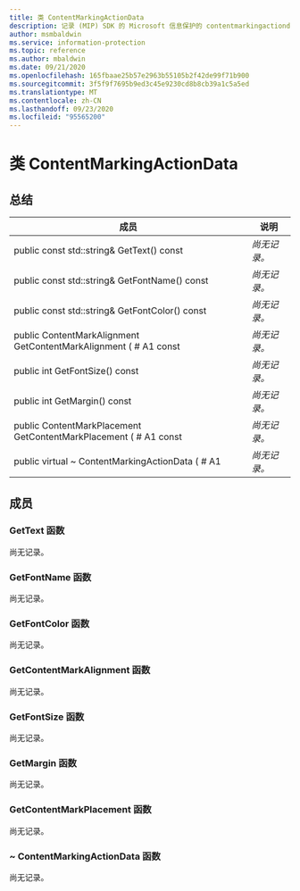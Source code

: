 ```yaml
---
title: 类 ContentMarkingActionData
description: 记录 (MIP) SDK 的 Microsoft 信息保护的 contentmarkingactiondata：：未定义的类。
author: msmbaldwin
ms.service: information-protection
ms.topic: reference
ms.author: mbaldwin
ms.date: 09/21/2020
ms.openlocfilehash: 165fbaae25b57e2963b55105b2f42de99f71b900
ms.sourcegitcommit: 3f5f9f7695b9ed3c45e9230cd8b8cb39a1c5a5ed
ms.translationtype: MT
ms.contentlocale: zh-CN
ms.lasthandoff: 09/23/2020
ms.locfileid: "95565200"
---
```

# <a name="class-contentmarkingactiondata"></a>类 ContentMarkingActionData 
  
## <a name="summary"></a>总结
 成员                        | 说明                                
--------------------------------|---------------------------------------------
public const std::string& GetText() const  | _尚无记录。_
public const std::string& GetFontName() const  | _尚无记录。_
public const std::string& GetFontColor() const  | _尚无记录。_
public ContentMarkAlignment GetContentMarkAlignment ( # A1 const  | _尚无记录。_
public int GetFontSize() const  | _尚无记录。_
public int GetMargin() const  | _尚无记录。_
public ContentMarkPlacement GetContentMarkPlacement ( # A1 const  | _尚无记录。_
public virtual ~ ContentMarkingActionData ( # A1  | _尚无记录。_
  
## <a name="members"></a>成员
  
### <a name="gettext-function"></a>GetText 函数
尚无记录。

  
### <a name="getfontname-function"></a>GetFontName 函数
尚无记录。

  
### <a name="getfontcolor-function"></a>GetFontColor 函数
尚无记录。

  
### <a name="getcontentmarkalignment-function"></a>GetContentMarkAlignment 函数
尚无记录。

  
### <a name="getfontsize-function"></a>GetFontSize 函数
尚无记录。

  
### <a name="getmargin-function"></a>GetMargin 函数
尚无记录。

  
### <a name="getcontentmarkplacement-function"></a>GetContentMarkPlacement 函数
尚无记录。

  
### <a name="contentmarkingactiondata-function"></a>~ ContentMarkingActionData 函数
尚无记录。
